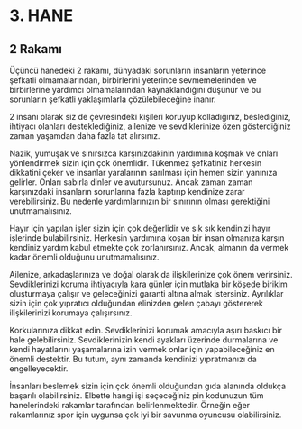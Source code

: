 # 3. HANE
## 2 Rakamı

Üçüncü hanedeki 2 rakamı, dünyadaki sorunların insanların yeterince şefkatli olmamalarından, birbirlerini yeterince sevmemelerinden ve birbirlerine yardımcı olmamalarından kaynaklandığını düşünür ve bu sorunların şefkatli yaklaşımlarla çözülebileceğine inanır.

2 insanı olarak siz de çevresindeki kişileri koruyup kolladığınız, beslediğiniz, ihtiyacı olanları desteklediğiniz, ailenize ve sevdiklerinize özen gösterdiğiniz zaman yaşamdan daha fazla tat alırsınız.

Nazik, yumuşak ve sınırsızca karşınızdakinin yardımına koşmak ve onları yönlendirmek sizin için çok önemlidir. Tükenmez şefkatiniz herkesin dikkatini çeker ve insanlar yaralarının sarılması için hemen sizin yanınıza gelirler. Onları sabırla dinler ve avutursunuz. Ancak zaman zaman karşınızdaki insanların sorunlarına fazla kaptırıp kendinize zarar verebilirsiniz. Bu nedenle yardımlarınızın bir sınırının olması gerektiğini unutmamalısınız.

Hayır için yapılan işler sizin için çok değerlidir ve sık sık kendinizi hayır işlerinde bulabilirsiniz. Herkesin yardımına koşan bir insan olmanıza karşın kendiniz yardım kabul etmekte çok zorlanırsınız. Ancak, almanın da vermek kadar önemli olduğunu unutmamalısınız.

Ailenize, arkadaşlarınıza ve doğal olarak da ilişkilerinize çok önem verirsiniz. Sevdiklerinizi koruma ihtiyacıyla kara günler için mutlaka bir köşede birikim oluşturmaya çalışır ve geleceğinizi garanti altına almak istersiniz. Ayrılıklar sizin için çok yıpratıcı olduğundan elinizden gelen çabayı göstererek ilişkilerinizi korumaya çalışırsınız.

Korkularınıza dikkat edin. Sevdiklerinizi korumak amacıyla aşırı baskıcı bir hale gelebilirsiniz. Sevdiklerinizin kendi ayakları üzerinde durmalarına ve kendi hayatlarını yaşamalarına izin vermek onlar için yapabileceğiniz en önemli destektir. Bu tutum, aynı zamanda kendinizi yıpratmanızı da engelleyecektir.

İnsanları beslemek sizin için çok önemli olduğundan gıda alanında oldukça başarılı olabilirsiniz. Elbette hangi işi seçeceğiniz pin kodunuzun tüm hanelerindeki rakamlar tarafından belirlenmektedir. Örneğin eğer rakamlarınız spor için uygunsa çok iyi bir savunma oyuncusu olabilirsiniz. 
